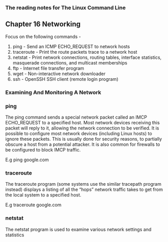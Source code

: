### The reading notes for The Linux Command Line


## Chapter 16 Networking
Focus on the following commands - 
1. ping - Send an ICMP ECHO_REQUEST to network hosts
2. traceroute - Print the route packets trace to a network host
3. netstat - Print network connections, routing tables, interface statistics, masquerade connections, and multicast memberships
4. ftp - Internet file transfer program
5. wget - Non-interactive network downloader
6. ssh - OpenSSH SSH client (remote login program)
### Examining And Monitoring A Network
### ping
The ping command sends a special network packet called an IMCP ECHO_REQUEST to a specified host. Most network devices receiving
this packet will reply to it, allowing the network connection to be verified. It is possible to configure most network devices (including Linux hosts) to ignore these packets. This is usually done for security reasons, to partially obscure
a host from a potential attacker. It is also common for firewalls to be configured to block IMCP traffic.

E.g ping google.com

### traceroute
The traceroute program (some systems use the similar tracepath program instead) displays a listing of all the “hops” network traffic takes to get from the local system to a specified host.

E.g traceroute google.com

### netstat
The netstat program is used to examine various network settings and statistics
